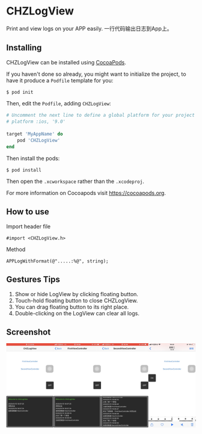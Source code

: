 # CHZLogView
Print and view logs on your APP easily. 一行代码输出日志到App上。

## Installing
CHZLogView can be installed using [CocoaPods](https://cocoapods.org/).

If you haven't done so already, you might want to initialize the project, to have it produce a `Podfile` template for you:

```
$ pod init
```

Then, edit the `Podfile`, adding `CHZLogView`:

```ruby
# Uncomment the next line to define a global platform for your project
# platform :ios, '9.0'

target 'MyAppName' do
    pod 'CHZLogView'
end
```

Then install the pods:

```
$ pod install
```

Then open the `.xcworkspace` rather than the `.xcodeproj`.

For more information on Cocoapods visit https://cocoapods.org.

## How to use

Import header file
```
#import <CHZLogView.h>
```
Method
```
APPLogWithFormat(@".....:%@", string);
```

## Gestures Tips
1. Show or hide LogView by clicking floating button.
2. Touch-hold floating button to close CHZLogView.
3. You can drag floating button to its right place.
4. Double-clicking on the LogView can clear all logs.

## Screenshot
![image](https://github.com/Wymann/CHZLogView/blob/master/Screenshot/0.jpg)
